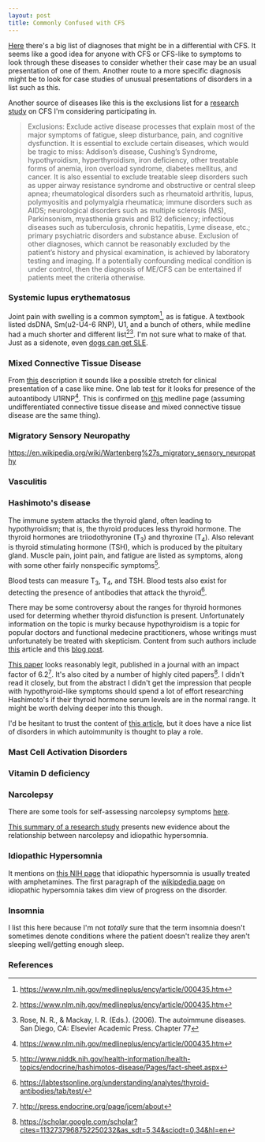 ```yaml
---
layout: post
title: Commonly Confused with CFS 
---
```


[Here](http://www.mayoclinic.org/diseases-conditions/mixed-connective-tissue-disease/basics/definition/CON-20026515?p=1) there's a big list of diagnoses that might be in a differential with CFS. It seems like a good idea for anyone with CFS or CFS-like to symptoms to look through these diseases to consider whether their case may be an usual presentation of one of them. Another route to a more specific diagnosis might be to look for case studies of unusual presentations of disorders in a list such as this. 

Another source of diseases like this is the exclusions list for a [research study](http://www.nova.edu/nim/study-of-me-cfs-in-men.html) on CFS I'm considering participating in.

> Exclusions:  Exclude active disease processes that explain most of the major symptoms of fatigue, sleep disturbance, pain, and cognitive dysfunction.  It is essential to exclude certain diseases, which would be  tragic  to  miss:  Addison’s  disease,  Cushing’s  Syndrome,  hypothyroidism,  hyperthyroidism,  iron deficiency, other treatable forms of anemia, iron overload syndrome, diabetes mellitus, and cancer.  It is also  essential  to  exclude  treatable  sleep  disorders  such  as  upper  airway  resistance  syndrome  and obstructive  or  central  sleep  apnea;  rheumatological  disorders  such  as  rheumatoid  arthritis,  lupus, polymyositis and polymyalgia rheumatica; immune disorders such as AIDS; neurological disorders such as multiple sclerosis (MS), Parkinsonism, myasthenia gravis and B12 deficiency; infectious diseases such as tuberculosis, chronic hepatitis, Lyme disease, etc.; primary psychiatric disorders and substance abuse. Exclusion of other diagnoses, which cannot be reasonably excluded by the patient’s history and physical examination, is achieved by laboratory testing and imaging. If a potentially confounding medical condition is under control, then the diagnosis of ME/CFS can be entertained if patients meet the criteria otherwise.

### Systemic lupus erythematosus
Joint pain with swelling is a common symptom[^medline], as is fatigue. A textbook listed dsDNA, Sm(u2-U4-6 RNP), U1, and a bunch of others, while medline had a much shorter and different list[^medline][^chap_77]. I'm not sure what to make of that. Just as a sidenote, even [dogs can get SLE](http://www.canismajor.com/dog/autoimmn.html).

### Mixed Connective Tissue Disease
From [this](http://www.mayoclinic.org/diseases-conditions/mixed-connective-tissue-disease/basics/definition/CON-20026515?p=1) description it sounds like a possible stretch for clinical presentation of a case like mine. One lab test for it looks for presence of the autoantibody U1RNP[^medline]. This is confirmed on [this](http://emedicine.medscape.com/article/334482-workup) medline page (assuming undifferentiated connective tissue disease and mixed connective tissue disease are the same thing).

### Migratory Sensory Neuropathy
https://en.wikipedia.org/wiki/Wartenberg%27s_migratory_sensory_neuropathy

### Vasculitis

### Hashimoto's disease
The immune system attacks the thyroid gland, often leading to hypothyroidism; that is, the thyroid produces less thyroid hormone. The thyroid hormones are triiodothyronine (T<sub>3</sub>) and thyroxine (T<sub>4</sub>). Also relevant is thyroid stimulating hormone (TSH), which is produced by the pituitary gland. Muscle pain, joint pain, and fatigue are listed as symptoms, along with some other fairly nonspecific symptoms[^NIH_hashimotos].

Blood tests can measure T<sub>3</sub>,  T<sub>4</sub>, and TSH. Blood tests also exist for detecting the presence of antibodies that attack the thyroid[^labtestsonline_thyroid_aab].

There may be some controversy about the ranges for thyroid hormones used for determing whether thyroid disfunction is present. Unfortunately information on the topic is murky because hypothyroidism is a topic for popular doctors and functional medecine practitioners, whose writings must unfortunately be treated with skepticism. Content from such authors include [this](http://www.huffingtonpost.com/dr-raphael-kellman/why-routine-blood-tests-o_b_6801130.html) article and this [blog post](http://chriskresser.com/5-thyroid-patterns-that-wont-show-up-on-standard-lab-tests/).

[This paper](http://press.endocrine.org/doi/abs/10.1210/jc.2005-0455) looks reasonably legit, published in a journal with an impact factor of 6.2[^jcem_impact]. It's also cited by a number of highly cited papers[^scholar_citing_papers]. I didn't read it closely, but from the abstract I didn't get the impression that people with hypothyroid-like symptoms should spend a lot of effort researching Hashimoto's if their thyroid hormone serum levels are in the normal range. It might be worth delving deeper into this though.

I'd be hesitant to trust the content of [this article](https://experiencelife.com/article/autoimmune-disorders-when-your-body-turns-on-you/), but it does have a nice list of disorders in which autoimmunity is thought to play a role.

### Mast Cell Activation Disorders

### Vitamin D deficiency

### Narcolepsy
There are some tools for self-assessing narcolepsy symptoms [here](http://healthysleep.med.harvard.edu/narcolepsy/diagnosing-narcolepsy/narcolepsy-self-evaluation).

[This summary of a research study](http://www.hypersomniafoundation.org/its-a-fine-line-between-type-2-narcolepsy-and-idiopathic-hypersomnia-and-its-getting-even-finer/) presents new evidence about the relationship between narcolepsy and idiopathic hypersomnia.

### Idiopathic Hypersomnia
It mentions on [this NIH page](https://www.nlm.nih.gov/medlineplus/ency/article/000803.htm) that idiopathic hypersomnia is usually treated with amphetamines.
The first paragraph of the [wikipdedia page](https://en.wikipedia.org/wiki/Idiopathic_hypersomnia) on idiopathic hypersomnia takes dim view of progress on the disorder.

### Insomnia
I list this here because I'm not *totally* sure that the term insomnia doesn't sometimes denote conditions where the patient doesn't realize they aren't sleeping well/getting enough sleep.

### References
[^medline]: https://www.nlm.nih.gov/medlineplus/ency/article/000435.htm
[^chap_77]: Rose, N. R., & Mackay, I. R. (Eds.). (2006). The autoimmune diseases. San Diego, CA: Elsevier Academic Press. Chapter 77
[^labtestsonline_thyroid_aab]: https://labtestsonline.org/understanding/analytes/thyroid-antibodies/tab/test/
[^NIH_hashimotos]: http://www.niddk.nih.gov/health-information/health-topics/endocrine/hashimotos-disease/Pages/fact-sheet.aspx
[^jcem_impact]: http://press.endocrine.org/page/jcem/about
[^scholar_citing_papers]: https://scholar.google.com/scholar?cites=1132737968752250232&as_sdt=5,34&sciodt=0,34&hl=en
